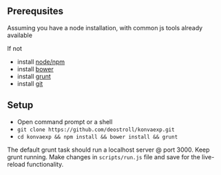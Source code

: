 Prerequsites
-

Assuming you have a node installation, with common js tools already available

If not

- install [node/npm](https://nodejs.org/en/download/)
- install [bower](http://bower.io/#install-bower)
- install [grunt](http://gruntjs.com/getting-started#installing-the-cli)
- install [git](https://git-scm.com/book/en/v2/Getting-Started-Installing-Git)

Setup
-

- Open command prompt or a shell
- ```git clone https://github.com/deostroll/konvaexp.git```
- ```cd konvaexp && npm install && bower install && grunt```

The default grunt task should run a localhost server @ port 3000. Keep grunt running. Make changes in ```scripts/run.js``` file and save for the live-reload functionality.

